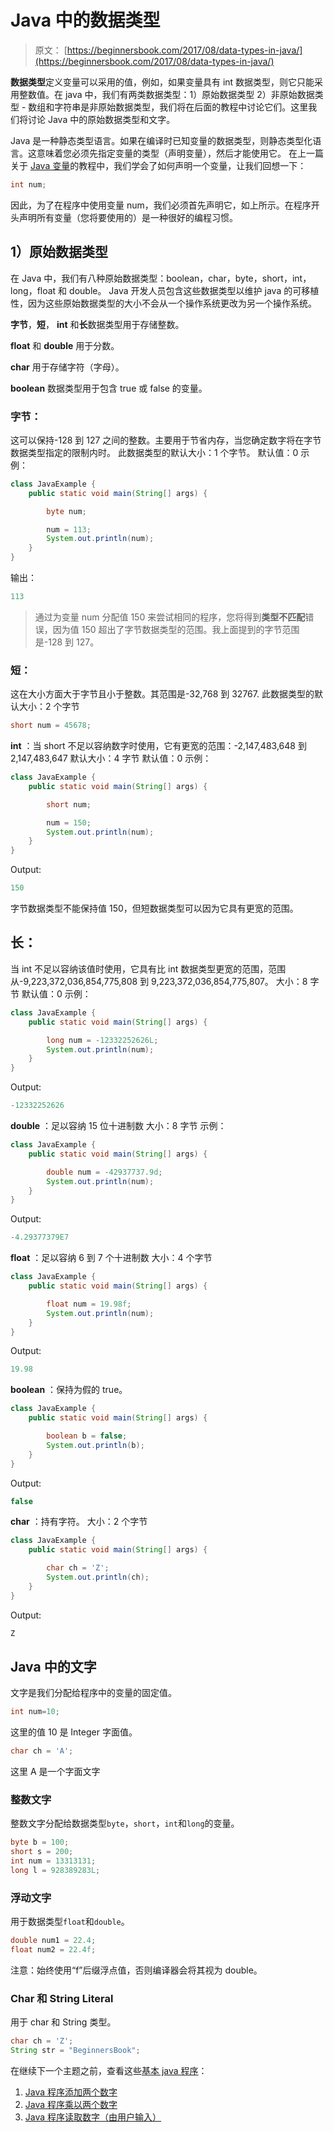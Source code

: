 # Java 中的数据类型

> 原文： [https://beginnersbook.com/2017/08/data-types-in-java/](https://beginnersbook.com/2017/08/data-types-in-java/)

**数据类型**定义变量可以采用的值，例如，如果变量具有 int 数据类型，则它只能采用整数值。在 java 中，我们有两类数据类型：1）原始数据类型 2）非原始数据类型 - 数组和字符串是非原始数据类型，我们将在后面的教程中讨论它们。这里我们将讨论 Java 中的原始数据类型和文字。

Java 是一种静态类型语言。如果在编译时已知变量的数据类型，则静态类型化语言。这意味着您必须先指定变量的类型（声明变量），然后才能使用它。
在上一篇关于 [Java 变量](https://beginnersbook.com/2017/08/variables-in-java/)的教程中，我们学会了如何声明一个变量，让我们回想一下：

```java
int num;
```

因此，为了在程序中使用变量 num，我们必须首先声明它，如上所示。在程序开头声明所有变量（您将要使用的）是一种很好的编程习惯。

## 1）原始数据类型

在 Java 中，我们有八种原始数据类型：boolean，char，byte，short，int，long，float 和 double。 Java 开发人员包含这些数据类型以维护 java 的可移植性，因为这些原始数据类型的大小不会从一个操作系统更改为另一个操作系统。

**字节**，**短**， **int** 和**长**数据类型用于存储整数。

**float** 和 **double** 用于分数。

**char** 用于存储字符（字母）。

**boolean** 数据类型用于包含 true 或 false 的变量。

### 字节：

这可以保持-128 到 127 之间的整数。主要用于节省内存，当您确定数字将在字节数据类型指定的限制内时。
此数据类型的默认大小：1 个字节。
默认值：0
示例：

```java
class JavaExample {
    public static void main(String[] args) {

    	byte num;

    	num = 113;
    	System.out.println(num);
    }
}
```

输出：

```java
113
```

> 通过为变量 num 分配值 150 来尝试相同的程序，您将得到**类型不匹配**错误，因为值 150 超出了字节数据类型的范围。我上面提到的字节范围是-128 到 127。

### 短：

这在大小方面大于字节且小于整数。其范围是-32,768 到 32767\.
此数据类型的默认大小：2 个字节

```java
short num = 45678;
```

**int** ：当 short 不足以容纳数字时使用，它有更宽的范围：-2,147,483,648 到 2,147,483,647
默认大小：4 字节
默认值：0
示例：

```java
class JavaExample {
    public static void main(String[] args) {

    	short num;

    	num = 150;
    	System.out.println(num);
    }
}
```

Output:

```java
150
```

字节数据类型不能保持值 150，但短数据类型可以因为它具有更宽的范围。

## 长：

当 int 不足以容纳该值时使用，它具有比 int 数据类型更宽的范围，范围从-9,223,372,036,854,775,808 到 9,223,372,036,854,775,807。
大小：8 字节
默认值：0
示例：

```java
class JavaExample {
    public static void main(String[] args) {

    	long num = -12332252626L;
    	System.out.println(num);
    }
}
```

Output:

```java
-12332252626
```

**double** ：足以容纳 15 位十进制数
大小：8 字节
示例：

```java
class JavaExample {
    public static void main(String[] args) {

    	double num = -42937737.9d;
    	System.out.println(num);
    }
}
```

Output:

```java
-4.29377379E7
```

**float** ：足以容纳 6 到 7 个十进制数
大小：4 个字节

```java
class JavaExample {
    public static void main(String[] args) {

    	float num = 19.98f;
    	System.out.println(num);
    }
}
```

Output:

```java
19.98
```

**boolean** ：保持为假的 true。

```java
class JavaExample {
    public static void main(String[] args) {

    	boolean b = false;
    	System.out.println(b);
    }
}
```

Output:

```java
false
```

**char** ：持有字符。
大小：2 个字节

```java
class JavaExample {
    public static void main(String[] args) {

    	char ch = 'Z';
    	System.out.println(ch);
    }
}
```

Output:

```java
Z
```

## Java 中的文字

文字是我们分配给程序中的变量的固定值。

```java
int num=10;
```

这里的值 10 是 Integer 字面值。

```java
char ch = 'A';
```

这里 A 是一个字面文字

### 整数文字

整数文字分配给数据类型`byte`，`short`，`int`和`long`的变量。

```java
byte b = 100;
short s = 200;
int num = 13313131;
long l = 928389283L;
```

### 浮动文字

用于数据类型`float`和`double`。

```java
double num1 = 22.4;
float num2 = 22.4f;
```

注意：始终使用“f”后缀浮点值，否则编译器会将其视为 double。

### Char 和 String Literal

用于 char 和 String 类型。

```java
char ch = 'Z';
String str = "BeginnersBook";

```

在继续下一个主题之前，查看这些[基本 java 程序](https://beginnersbook.com/2017/09/java-examples/)：

1.  [Java 程序添加两个数字](https://beginnersbook.com/2017/09/java-program-to-add-two-numbers/)
2.  [Java 程序乘以两个数字](https://beginnersbook.com/2017/09/java-program-to-multiply-two-numbers/)
3.  [Java 程序读取数字（由用户输入）](https://beginnersbook.com/2017/09/java-program-to-read-integer-value-from-the-standard-input/)